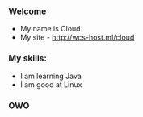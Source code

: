 ### Welcome

- My name is Cloud
- My site - http://wcs-host.ml/cloud

### My skills:

- I am learning Java
- I am good at Linux

### OWO
